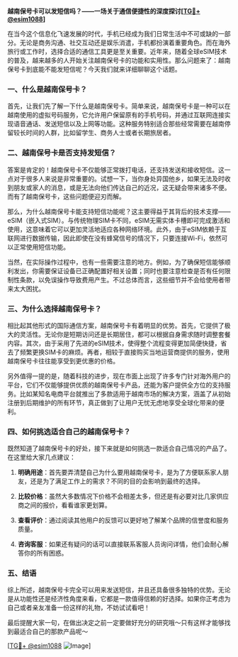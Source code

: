 **越南保号卡可以发短信吗？——一场关于通信便捷性的深度探讨[[TG💪+ @esim1088](https://t.me/s/esim1088)]**

在当今这个信息化飞速发展的时代，手机已经成为我们日常生活中不可或缺的一部分。无论是商务沟通、社交互动还是娱乐消遣，手机都扮演着重要角色。而在海外旅行或工作时，选择合适的通信工具更是至关重要。近年来，随着全球eSIM技术的普及，越来越多的人开始关注越南保号卡的功能和实用性。那么问题来了：越南保号卡到底能不能发短信呢？今天我们就来详细聊聊这个话题。

### 一、什么是越南保号卡？

首先，让我们先了解一下什么是越南保号卡。简单来说，越南保号卡是一种可以在越南使用的虚拟号码服务，它允许用户保留原有的手机号码，并通过互联网连接实现语音通话、发送短信以及上网等功能。这种服务特别适合那些经常需要在越南停留较长时间的人群，比如留学生、商务人士或者长期旅居者。

### 二、越南保号卡是否支持发短信？

答案是肯定的！越南保号卡不仅能够正常拨打电话，还支持发送和接收短信。这一点对于很多人来说是非常重要的。试想一下，当你身处异国他乡，如果无法及时收到朋友或家人的消息，或是无法向他们传达自己的近况，这无疑会带来诸多不便。而有了越南保号卡，这些问题便迎刃而解。

那么，为什么越南保号卡能支持短信功能呢？这主要得益于其背后的技术支撑——eSIM（嵌入式SIM）。与传统物理SIM卡不同，eSIM无需实体卡槽即可完成激活和使用，这意味着它可以更加灵活地适应各种网络环境。此外，由于eSIM依赖于互联网进行数据传输，因此即使在没有蜂窝信号的情况下，只要连接Wi-Fi，依然可以正常使用短信功能。

当然，在实际操作过程中，也有一些需要注意的地方。例如，为了确保短信能够顺利发出，你需要保证设备已正确配置好相关设置；同时也要注意检查是否有任何限制性条款，以免误操作导致费用产生。不过总体而言，这些细节并不会给使用者带来太大困扰。

### 三、为什么选择越南保号卡？

相比起其他形式的国际通信方案，越南保号卡有着明显的优势。首先，它提供了极大的灵活性。无论你是短期访问还是长期居住，都可以根据自身需求随时调整套餐内容。其次，由于采用了先进的eSIM技术，使得整个流程变得更加简便快捷，省去了频繁更换SIM卡的麻烦。再者，相较于直接购买当地运营商提供的服务，使用越南保号卡往往能享受到更优惠的价格。

另外值得一提的是，随着科技的进步，现在市面上出现了许多专门针对海外用户的平台，它们不仅能够提供优质的越南保号卡产品，还能为客户提供全方位的支持服务。比如某知名电商平台就推出了多款适用于越南市场的解决方案，涵盖了从初始注册到后期维护的所有环节，真正做到了让用户无忧无虑地享受全球化带来的便利。

### 四、如何挑选适合自己的越南保号卡？

既然知道了越南保号卡的好处，接下来就是如何挑选一款适合自己情况的产品了。在这里给大家几点建议：

1. **明确用途**：首先要弄清楚自己为什么要用越南保号卡，是为了方便联系家人朋友，还是为了满足工作上的需求？不同的目的会影响到最终的选择。
   
2. **比较价格**：虽然大多数情况下价格不会相差太多，但还是有必要对比几家供应商之间的报价，看看谁家更划算。
   
3. **查看评价**：通过阅读其他用户的反馈可以更好地了解某个品牌的信誉度和服务质量。
   
4. **咨询客服**：如果还有疑问的话可以直接联系客服人员询问详情，他们会耐心解答你的所有困惑。

### 五、结语

综上所述，越南保号卡完全可以用来发送短信，并且还具备很多独特的优势。无论是从功能性还是经济性角度来看，它都是一款值得信赖的好选择。如果你正考虑为自己或者亲友准备一份这样的礼物，不妨试试看吧！

最后提醒大家一句，在做出决定之前一定要做好充分的研究哦～只有这样才能够找到最适合自己的那款产品呢～

[[TG💪+ @esim1088](https://t.me/s/esim1088) ![Image](https://i.postimg.cc/4NQfJmqS/Snipaste-2025-05-13-00-14-12.png)]